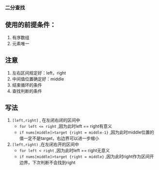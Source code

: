 ### 二分查找

## 使用的前提条件：
1. 有序数组
2. 元素唯一

## 注意
1. 左右区间规定好：left，right
2. 中间值位置确定好：middle
3. 结束循环的条件
4. 查找判断的条件

## 写法
1. `[left,right]` , 在左闭右闭的区间中
   - `for left <= right` ,因为此时left == right有意义
   - `if nums[middle]>target {right = middle-1}` ,因为此时middle位置的值一定不是target，右边界可以进一步缩小
2. `[left,right)` ,在左闭右开的区间中
   - `for left < right` ,因为此时left == right无意义
   - `if nums[middle]>target {right = middle}` ,因为此时right作为区间开边界，下次判断不会找到right